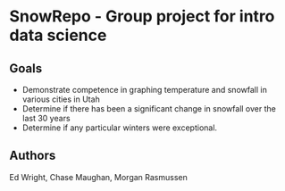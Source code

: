 # SnowRepo - Group project for intro data science


## Goals
- Demonstrate competence in graphing temperature and snowfall in various cities in Utah
- Determine if there has been a significant change in snowfall over the last 30 years
- Determine if any particular winters were exceptional.

## Authors
Ed Wright, Chase Maughan, Morgan Rasmussen
